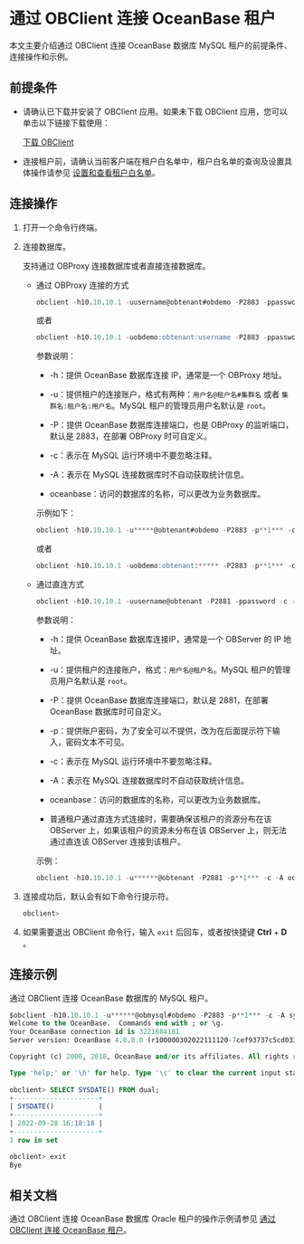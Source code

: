 # 通过 OBClient 连接 OceanBase 租户

本文主要介绍通过 OBClient 连接 OceanBase 数据库 MySQL 租户的前提条件、连接操作和示例。

## 前提条件

* 请确认已下载并安装了 OBClient 应用。如果未下载 OBClient 应用，您可以单击以下链接下载使用：

  [下载 OBClient](https://open.oceanbase.com/softwareCenter/community)

* 连接租户前，请确认当前客户端在租户白名单中，租户白名单的查询及设置具体操作请参见 [设置和查看租户白名单](../../6.basic-database-management/4.manage-tenants-1/6.configure-and-view-the-tenant-whitelist.md)。

## 连接操作

1. 打开一个命令行终端。

2. 连接数据库。

   支持通过 OBProxy 连接数据库或者直接连接数据库。

   * 通过 OBProxy 连接的方式

      ```sql
      obclient -h10.10.10.1 -uusername@obtenant#obdemo -P2883 -ppassword -c -A oceanbase
      ```

      或者

      ```sql
      obclient -h10.10.10.1 -uobdemo:obtenant:username -P2883 -ppassword -c -A oceanbase
      ```

      参数说明：

      * -h：提供 OceanBase 数据库连接 IP，通常是一个 OBProxy 地址。

      * -u：提供租户的连接账户，格式有两种：`用户名@租户名#集群名` 或者 `集群名:租户名:用户名`。MySQL 租户的管理员用户名默认是 `root`。

      * -P：提供 OceanBase 数据库连接端口，也是 OBProxy 的监听端口，默认是 2883，在部署 OBProxy 时可自定义。

      * -c：表示在 MySQL 运行环境中不要忽略注释。

      * -A：表示在 MySQL 连接数据库时不自动获取统计信息。

      * oceanbase：访问的数据库的名称，可以更改为业务数据库。

      示例如下：

      ```sql
      obclient -h10.10.10.1 -u*****@obtenant#obdemo -P2883 -p**1*** -c -A oceanbase
      ```

      或者

      ```sql
      obclient -h10.10.10.1 -uobdemo:obtenant:***** -P2883 -p**1*** -c -A oceanbase
      ```

   * 通过直连方式

      ```sql
      obclient -h10.10.10.1 -uusername@obtenant -P2881 -ppassword -c -A oceanbase
      ```

      参数说明：

      * -h：提供 OceanBase 数据库连接IP，通常是一个 OBServer 的 IP 地址。

      * -u：提供租户的连接账户，格式：`用户名@租户名`。MySQL 租户的管理员用户名默认是 `root`。

      * -P：提供 OceanBase 数据库连接端口，默认是 2881，在部署 OceanBase 数据库时可自定义。

      * -p：提供账户密码，为了安全可以不提供，改为在后面提示符下输入，密码文本不可见。

      * -c：表示在 MySQL 运行环境中不要忽略注释。

      * -A：表示在 MySQL 连接数据库时不自动获取统计信息。

      * oceanbase：访问的数据库的名称，可以更改为业务数据库。

      * 普通租户通过直连方式连接时，需要确保该租户的资源分布在该 OBServer 上，如果该租户的资源未分布在该 OBServer 上，则无法通过直连该 OBServer 连接到该租户。

      示例：

      ```sql
      obclient -h10.10.10.1 -u******@obtenant -P2881 -p**1*** -c -A oceanbase
      ```

3. 连接成功后，默认会有如下命令行提示符。

   ```sql
   obclient>
   ```

4. 如果需要退出 OBClient 命令行，输入 `exit` 后回车，或者按快捷键 **Ctrl** + **D** 。

## 连接示例

通过 OBClient 连接 OceanBase 数据库的 MySQL 租户。

```sql
$obclient -h10.10.10.1 -u******@obmysql#obdemo -P2883 -p**1*** -c -A sys
Welcome to the OceanBase.  Commands end with ; or \g.
Your OceanBase connection id is 3221684181
Server version: OceanBase 4.0.0.0 (r100000302022111120-7cef93737c5cd03331b5f29130c6e80ac950d33b) (Built Nov 11 2022 20:38:33)

Copyright (c) 2000, 2018, OceanBase and/or its affiliates. All rights reserved.

Type 'help;' or '\h' for help. Type '\c' to clear the current input statement.
  
obclient> SELECT SYSDATE() FROM dual;
+---------------------+
| SYSDATE()           |
+---------------------+
| 2022-09-28 16:18:18 |
+---------------------+
1 row in set

obclient> exit
Bye
```

## 相关文档

通过 OBClient 连接 OceanBase 数据库 Oracle 租户的操作示例请参见 [通过 OBClient 连接 OceanBase 租户](../../2.application-development-based-on-oracle-mode/1.database-connection-1/2.connect-to-an-oceanbase-tenant-by-using-obclient.md)。
